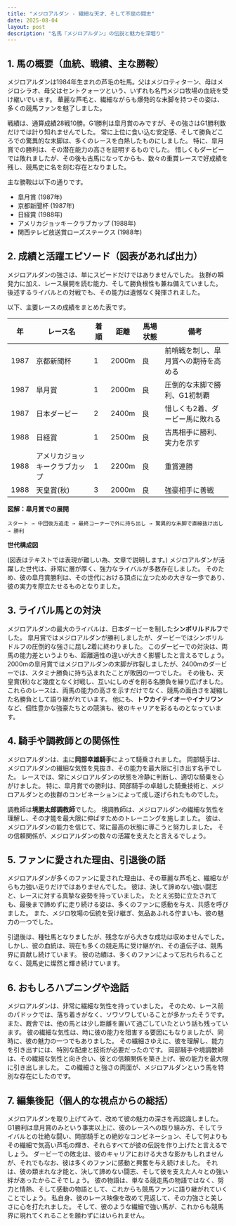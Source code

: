 ```yaml
---
title: "メジロアルダン - 繊細な天才、そして不屈の闘志"
date: 2025-08-04
layout: post
description: "名馬『メジロアルダン』の伝説と魅力を深堀り"
---
```


## 1. 馬の概要（血統、戦績、主な勝鞍）

メジロアルダンは1984年生まれの芦毛の牡馬。父はメジロティターン、母はメジロシラオ、母父はセントクォーツという、いずれも名門メジロ牧場の血統を受け継いでいます。  華麗な芦毛と、繊細ながらも爆発的な末脚を持つその姿は、多くの競馬ファンを魅了しました。

戦績は、通算成績28戦10勝。G1勝利は皐月賞のみですが、その強さはG1勝利数だけでは計り知れませんでした。  常に上位に食い込む安定感、そして勝負どころでの驚異的な末脚は、多くのレースを白熱したものにしました。  特に、皐月賞での勝利は、その潜在能力の高さを証明するものでした。  惜しくもダービーでは敗れましたが、その後も古馬になってからも、数々の重賞レースで好成績を残し、競馬史に名を刻む存在となりました。

主な勝鞍は以下の通りです。

* 皐月賞 (1987年)
* 京都新聞杯 (1987年)
* 日経賞 (1988年)
* アメリカジョッキークラブカップ (1988年)
* 関西テレビ放送賞ローズステークス (1988年)


## 2. 成績と活躍エピソード（図表があれば出力）

メジロアルダンの強さは、単にスピードだけではありませんでした。  抜群の瞬発力に加え、レース展開を読む能力、そして勝負根性も兼ね備えていました。  後述するライバルとの対戦でも、その能力は遺憾なく発揮されました。

以下、主要レースの成績をまとめた表です。

| 年 | レース名          | 着順 | 距離 | 馬場状態 | 備考                                      |
|---|-------------------|-----|-----|---------|-------------------------------------------|
| 1987 | 京都新聞杯        | 1   | 2000m| 良      | 前哨戦を制し、皐月賞への期待を高める |
| 1987 | 皐月賞          | 1   | 2000m| 良      | 圧倒的な末脚で勝利、G1初制覇             |
| 1987 | 日本ダービー      | 2   | 2400m| 良      | 惜しくも2着、ダービー馬に敗れる          |
| 1988 | 日経賞          | 1   | 2500m| 良      | 古馬相手に勝利、実力を示す             |
| 1988 | アメリカジョッキークラブカップ | 1   | 2200m| 良      | 重賞連勝                                |
| 1988 | 天皇賞(秋)       | 3   | 2000m| 良      | 強豪相手に善戦                            |


**図解：皐月賞での展開**

```
スタート → 中団後方追走 → 最終コーナーで外に持ち出し → 驚異的な末脚で直線抜け出し → 勝利
```

**世代構成図**

(図表はテキストでは表現が難しい為、文章で説明します。)  メジロアルダンが活躍した世代は、非常に層が厚く、強力なライバルが多数存在しました。  そのため、彼の皐月賞勝利は、その世代における頂点に立つための大きな一歩であり、彼の実力を際立たせるものとなりました。


## 3. ライバル馬との対決

メジロアルダンの最大のライバルは、日本ダービーを制した**シンボリルドルフ**でした。  皐月賞ではメジロアルダンが勝利しましたが、ダービーではシンボリルドルフの圧倒的な強さに屈し2着に終わりました。  このダービーでの対決は、両馬の能力差というよりも、距離適性の違いが大きく影響したと言えるでしょう。  2000mの皐月賞ではメジロアルダンの末脚が炸裂しましたが、2400mのダービーでは、スタミナ勝負に持ち込まれたことが敗因の一つでした。  その後も、天皇賞(秋)など幾度となく対戦し、互いにしのぎを削る名勝負を繰り広げました。  これらのレースは、両馬の能力の高さを示すだけでなく、競馬の面白さを凝縮した名勝負として語り継がれています。  他にも、**トウカイテイオー**や**イナリワン**など、個性豊かな強豪たちとの競演も、彼のキャリアを彩るものとなっています。


## 4. 騎手や調教師との関係性

メジロアルダンは、主に**岡部幸雄騎手**によって騎乗されました。  岡部騎手は、メジロアルダンの繊細な気性を見抜き、その能力を最大限に引き出す名手でした。  レースでは、常にメジロアルダンの状態を冷静に判断し、適切な騎乗を心がけました。  特に、皐月賞での勝利は、岡部騎手の卓越した騎乗技術と、メジロアルダンとの抜群のコンビネーションによって成し遂げられたものでした。

調教師は**境勝太郎調教師**でした。  境調教師は、メジロアルダンの繊細な気性を理解し、その才能を最大限に伸ばすためのトレーニングを施しました。  彼は、メジロアルダンの能力を信じて、常に最高の状態に導こうと努力しました。  その信頼関係が、メジロアルダンの数々の活躍を支えたと言えるでしょう。


## 5. ファンに愛された理由、引退後の話

メジロアルダンが多くのファンに愛された理由は、その華麗な芦毛と、繊細ながらも力強い走りだけではありませんでした。  彼は、決して諦めない強い闘志と、レースに対する真摯な姿勢を持っていました。  たとえ劣勢に立たされても、最後まで諦めずに走り続ける姿は、多くのファンに感動を与え、共感を呼びました。  また、メジロ牧場の伝統を受け継ぎ、気品あふれる佇まいも、彼の魅力の一つでした。

引退後は、種牡馬となりましたが、残念ながら大きな成功は収めませんでした。 しかし、彼の血統は、現在も多くの競走馬に受け継がれ、その遺伝子は、競馬界に貢献し続けています。  彼の功績は、多くのファンによって忘れられることなく、競馬史に燦然と輝き続けています。


## 6. おもしろハプニングや逸話

メジロアルダンは、非常に繊細な気性を持っていました。  そのため、レース前のパドックでは、落ち着きがなく、ソワソワしていることが多かったそうです。  また、厩舎では、他の馬とは少し距離を置いて過ごしていたという話も残っています。  彼の繊細な気性は、時に彼の能力を阻害する要因にもなりましたが、同時に、彼の魅力の一つでもありました。  その繊細さゆえに、彼を理解し、能力を引き出すには、特別な配慮と技術が必要だったのです。  岡部騎手や境調教師は、その繊細な気性と向き合い、彼との信頼関係を築き上げ、彼の能力を最大限に引き出しました。  この繊細さと強さの両面が、メジロアルダンという馬を特別な存在にしたのです。


## 7. 編集後記（個人的な視点からの総括）

メジロアルダンを取り上げてみて、改めて彼の魅力の深さを再認識しました。  G1勝利は皐月賞のみという事実以上に、彼のレースへの取り組み方、そしてライバルとの壮絶な闘い、岡部騎手との絶妙なコンビネーション、そして何よりもその繊細で気高い芦毛の輝き、それらすべてが彼の伝説を作り上げたと言えるでしょう。  ダービーでの敗北は、彼のキャリアにおける大きな影かもしれませんが、それでもなお、彼は多くのファンに感動と興奮を与え続けました。  それは、彼の類まれな才能と、決して諦めない闘志、そして彼を支えた人々との強い絆があったからこそでしょう。  彼の物語は、単なる競走馬の物語ではなく、努力と情熱、そして感動の物語として、これからも競馬ファンに語り継がれていくことでしょう。  私自身、彼のレース映像を改めて見返して、その力強さと美しさに心を打たれました。  そして、彼のような繊細で強い馬が、これからも競馬界に現れてくれることを願わずにはいられません。
